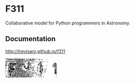 # F311

Collaborative model for Python programmers in Astronomy.

## Documentation

http://trevisanj.github.io/f311

![](docs/source/art/key-white.png)
